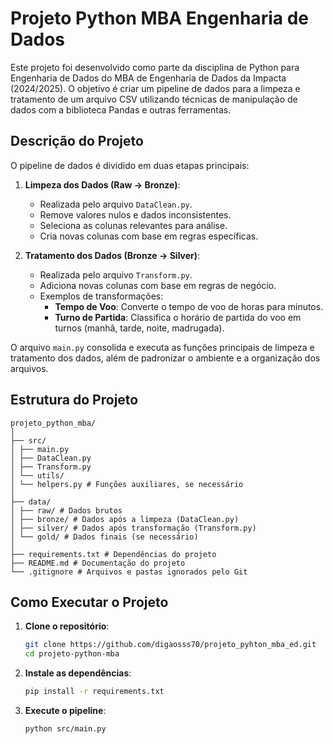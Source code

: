 # Projeto Python MBA Engenharia de Dados

Este projeto foi desenvolvido como parte da disciplina de Python para Engenharia de Dados do MBA de Engenharia de Dados da Impacta (2024/2025). O objetivo é criar um pipeline de dados para a limpeza e tratamento de um arquivo CSV utilizando técnicas de manipulação de dados com a biblioteca Pandas e outras ferramentas.

## Descrição do Projeto

O pipeline de dados é dividido em duas etapas principais:

1. **Limpeza dos Dados (Raw -> Bronze)**:
   - Realizada pelo arquivo `DataClean.py`.
   - Remove valores nulos e dados inconsistentes.
   - Seleciona as colunas relevantes para análise.
   - Cria novas colunas com base em regras específicas.

2. **Tratamento dos Dados (Bronze -> Silver)**:
   - Realizada pelo arquivo `Transform.py`.
   - Adiciona novas colunas com base em regras de negócio.
   - Exemplos de transformações:
     - **Tempo de Voo**: Converte o tempo de voo de horas para minutos.
     - **Turno de Partida**: Classifica o horário de partida do voo em turnos (manhã, tarde, noite, madrugada).

O arquivo `main.py` consolida e executa as funções principais de limpeza e tratamento dos dados, além de padronizar o ambiente e a organização dos arquivos.

## Estrutura do Projeto
```
projeto_python_mba/
│
├── src/
│ ├── main.py
│ ├── DataClean.py
│ ├── Transform.py
│ └── utils/
│ └── helpers.py # Funções auxiliares, se necessário
│
├── data/
│ ├── raw/ # Dados brutos
│ ├── bronze/ # Dados após a limpeza (DataClean.py)
│ ├── silver/ # Dados após transformação (Transform.py)
│ └── gold/ # Dados finais (se necessário)
│
├── requirements.txt # Dependências do projeto
├── README.md # Documentação do projeto
└── .gitignore # Arquivos e pastas ignorados pelo Git
```


## Como Executar o Projeto

1. **Clone o repositório**:
   ```bash
   git clone https://github.com/digaosss70/projeto_pyhton_mba_ed.git
   cd projeto-python-mba

2. **Instale as dependências**:
   ```bash
   pip install -r requirements.txt

3. **Execute o pipeline**:
   ```bash
   python src/main.py 


